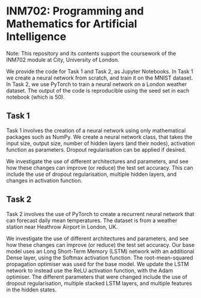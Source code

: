 # INM702: Programming and Mathematics for Artificial Intelligence

Note: This repository and its contents support the coursework of the INM702 module at City, University of London.

We provide the code for Task 1 and Task 2, as Jupyter Notebooks. In Task 1 we create a neural network from scratch, and train it on the MNIST dataset. In Task 2, we use PyTorch to train a neural network on a London weather dataset. The output of the code is reproducible using the seed set in each notebook (which is 50).

## Task 1

Task 1 involves the creation of a neural network using only mathematical packages such as NumPy. We create a neural network class, that takes the input size, output size, number of hidden layers (and their nodes), activation function as parameters. Dropout regularisation can be applied if desired.

We investigate the use of different architectures and parameters, and see how these changes can improve (or reduce) the test set accuracy. This can include the use of dropout regularisation, multiple hidden layers, and changes in activation function.

## Task 2

Task 2 involves the use of PyTorch to create a recurrent neural network that can forecast daily mean temperatures. The dataset is from a weather station near Heathrow Airport in London, UK.

We investigate the use of different architectures and parameters, and see how these changes can improve (or reduce) the test set accuracy. Our base model uses an Long Short-Term Memory (LSTM) network with an additional Dense layer, using the Softmax activation function. The root-mean-squared propagation optimiser was used for the base model. We update the LSTM network to instead use the ReLU activation function, with the Adam optimiser. The different parameters that were changed include the use of dropout regularisation, multiple stacked LSTM layers, and multiple features in the hidden states.
